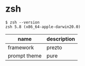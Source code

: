 # zsh

```
$ zsh --version
zsh 5.8 (x86_64-apple-darwin20.0)
```

name | description
--- | ---
framework | prezto
prompt theme | pure